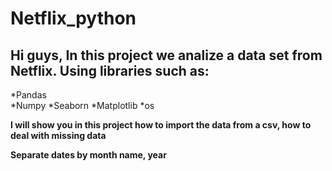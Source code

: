# Netflix_python

Hi guys, 
In this project we analize a data set from Netflix. 
Using libraries such as:
--
*Pandas  
*Numpy
*Seaborn
*Matplotlib
*os

<b> I will show you in this project how to import the data from a csv, how to deal with missing data <b>

<b>Separate dates by month name, year  <b>

